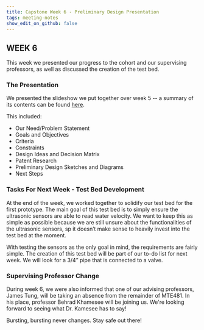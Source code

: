 ```yaml
---
title: Capstone Week 6 - Preliminary Design Presentation
tags: meeting-notes
show_edit_on_github: false
---
```

## WEEK 6 

This week we presented our progress to the cohort and our supervising professors, as well as discussed the creation of the test bed. 

### The Presentation 
We presented the slideshow we put together over week 5 -- a summary of its contents can be found [here](). 

This included: 
- Our Need/Problem Statement
- Goals and Objectives 
- Criteria
- Constraints
- Design Ideas and Decision Matrix
- Patent Research
- Preliminary Design Sketches and Diagrams
- Next Steps

### Tasks For Next Week - Test Bed Development
At the end of the week, we worked together to solidify our test bed for the first prototype. The main goal of this test bed is to simply ensure the ultrasonic sensors are able to read water velocity. We want to keep this as simple as possible because we are still unsure about the functionalities of the ultrasonic sensors, sp it doesn’t make sense to heavily invest into the test bed at the moment. 

With testing the sensors as the only goal in mind, the requirements are fairly simple. The creation of this test bed will be part of our to-do list for next week. We will look for a 3/4” pipe that is connected to a valve. 

### Supervising Professor Change 
During week 6, we were also informed that one of our advising professors, James Tung, will be taking an absence from the remainder of MTE481. In his place, professor Behrad Khamesee will be joining us. We're looking forward to seeing what Dr. Kamesee has to say!

Bursting, bursting never changes. Stay safe out there!
<!--more-->